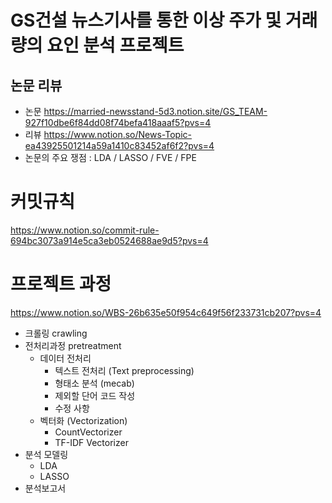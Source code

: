 # GS건설 뉴스기사를 통한 이상 주가 및 거래량의 요인 분석 프로젝트

## 논문 리뷰
- 논문    https://married-newsstand-5d3.notion.site/GS_TEAM-927f10dbe6f84dd08f74befa418aaaf5?pvs=4  
- 리뷰    https://www.notion.so/News-Topic-ea43925501214a59a1410c83452af6f2?pvs=4
- 논문의 주요 쟁점 : LDA / LASSO / FVE / FPE 

# 커밋규칙 
https://www.notion.so/commit-rule-694bc3073a914e5ca3eb0524688ae9d5?pvs=4

# 프로젝트 과정 
https://www.notion.so/WBS-26b635e50f954c649f56f233731cb207?pvs=4

- 크롤링 crawling
- 전처리과정 pretreatment  
    - 데이터 전처리  
        - 텍스트 전처리 (Text preprocessing)  
        - 형태소 분석 (mecab)  
        - 제외할 단어 코드 작성  
        - 수정 사항  
    - 벡터화 (Vectorization)
        - CountVectorizer
        - TF-IDF Vectorizer
- 분석 모델링  
    - LDA
    - LASSO
- 분석보고서
